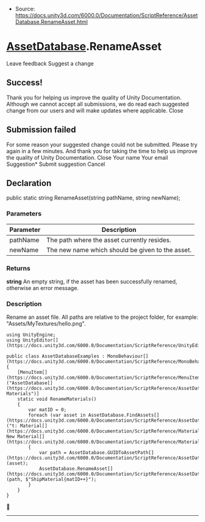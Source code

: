* Source: https://docs.unity3d.com/6000.0/Documentation/ScriptReference/AssetDatabase.RenameAsset.html

#  [AssetDatabase](https://docs.unity3d.com/6000.0/Documentation/ScriptReference/AssetDatabase.html).RenameAsset
Leave feedback
Suggest a change
## Success!
Thank you for helping us improve the quality of Unity Documentation. Although we cannot accept all submissions, we do read each suggested change from our users and will make updates where applicable.
Close
## Submission failed
For some reason your suggested change could not be submitted. Please <a>try again</a> in a few minutes. And thank you for taking the time to help us improve the quality of Unity Documentation.
Close
Your name Your email Suggestion* Submit suggestion
Cancel
## Declaration
public static string RenameAsset(string pathName, string newName); 
### Parameters
Parameter | Description  
---|---  
pathName | The path where the asset currently resides.  
newName | The new name which should be given to the asset.  
### Returns
**string** An empty string, if the asset has been successfully renamed, otherwise an error message. 
### Description
Rename an asset file.
All paths are relative to the project folder, for example: "Assets/MyTextures/hello.png".
```
using UnityEngine;
using UnityEditor[](https://docs.unity3d.com/6000.0/Documentation/ScriptReference/UnityEditor.html);  
  
public class AssetDatabaseExamples : MonoBehaviour[](https://docs.unity3d.com/6000.0/Documentation/ScriptReference/MonoBehaviour.html)
{
    [MenuItem[](https://docs.unity3d.com/6000.0/Documentation/ScriptReference/MenuItem.html)("AssetDatabase[](https://docs.unity3d.com/6000.0/Documentation/ScriptReference/AssetDatabase.html)/Rename Materials")]
    static void RenameMaterials()
    {
        var matID = 0;
        foreach (var asset in AssetDatabase.FindAssets[](https://docs.unity3d.com/6000.0/Documentation/ScriptReference/AssetDatabase.FindAssets.html)("t: Material[](https://docs.unity3d.com/6000.0/Documentation/ScriptReference/Material.html) New Material[](https://docs.unity3d.com/6000.0/Documentation/ScriptReference/Material.html)"))
        {
            var path = AssetDatabase.GUIDToAssetPath[](https://docs.unity3d.com/6000.0/Documentation/ScriptReference/AssetDatabase.GUIDToAssetPath.html)(asset);
            AssetDatabase.RenameAsset[](https://docs.unity3d.com/6000.0/Documentation/ScriptReference/AssetDatabase.RenameAsset.html)(path, $"ShipMaterial{matID++}");
        }
    }
}
```

* * *
